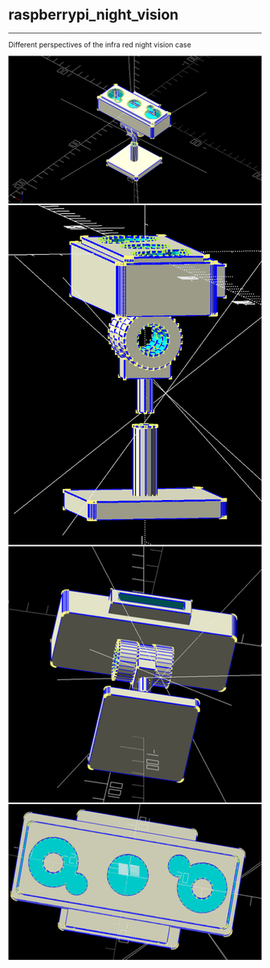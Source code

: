 # raspberrypi_night_vision
---

Different perspectives of the infra red night vision case

![Alt text](images/IR_night_vision_1.png?raw=true "View 1")
![Alt text](images/IR_night_vision_2.png?raw=true "View 2")
![Alt text](images/IR_night_vision_3.png?raw=true "View 3")
![Alt text](images/IR_night_vision_4.png?raw=true "View 4")
